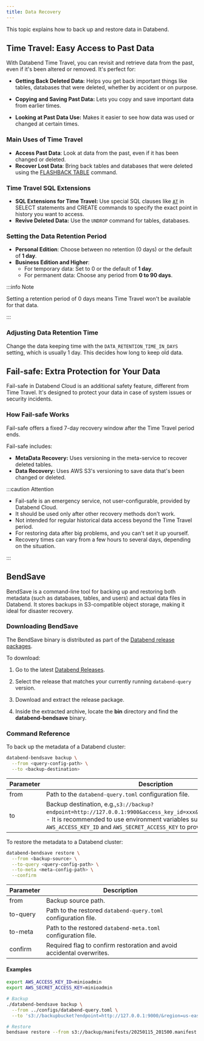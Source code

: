 ```yaml
---
title: Data Recovery
---
```


This topic explains how to back up and restore data in Databend.

## Time Travel: Easy Access to Past Data

With Databend Time Travel, you can revisit and retrieve data from the past, even if it's been altered or removed. It's perfect for:

- **Getting Back Deleted Data:** Helps you get back important things like tables, databases that were deleted, whether by accident or on purpose.

- **Copying and Saving Past Data:** Lets you copy and save important data from earlier times.

- **Looking at Past Data Use:** Makes it easier to see how data was used or changed at certain times.

### Main Uses of Time Travel

- **Access Past Data**: Look at data from the past, even if it has been changed or deleted.
- **Recover Lost Data**: Bring back tables and databases that were deleted using the [FLASHBACK TABLE](/sql/sql-commands/ddl/table/flashback-table) command.

### Time Travel SQL Extensions

- **SQL Extensions for Time Travel:** Use special SQL clauses like [`AT`](/sql/sql-commands/query-syntax/query-at) in SELECT statements and CREATE commands to specify the exact point in history you want to access.
- **Revive Deleted Data:** Use the `UNDROP` command for tables, databases.

### Setting the Data Retention Period

- **Personal Edition**: Choose between no retention (0 days) or the default of **1 day**.
- **Business Edition and Higher**:
  - For temporary data: Set to 0 or the default of **1 day**.
  - For permanent data: Choose any period from **0 to 90 days**.

:::info Note

Setting a retention period of 0 days means Time Travel won't be available for that data.

:::

### Adjusting Data Retention Time

Change the data keeping time with the `DATA_RETENTION_TIME_IN_DAYS` setting, which is usually 1 day. This decides how long to keep old data.

## Fail-safe: Extra Protection for Your Data

Fail-safe in Databend Cloud is an additional safety feature, different from Time Travel. It's designed to protect your data in case of system issues or security incidents.

### How Fail-safe Works

Fail-safe offers a fixed 7-day recovery window after the Time Travel period ends.

Fail-safe includes:

- **MetaData Recovery:** Uses versioning in the meta-service to recover deleted tables.
- **Data Recovery:** Uses AWS S3's versioning to save data that's been changed or deleted.

:::caution Attention

- Fail-safe is an emergency service, not user-configurable, provided by Databend Cloud.
- It should be used only after other recovery methods don't work.
- Not intended for regular historical data access beyond the Time Travel period.
- For restoring data after big problems, and you can't set it up yourself.
- Recovery times can vary from a few hours to several days, depending on the situation.

:::


## BendSave

BendSave is a command-line tool for backing up and restoring both metadata (such as databases, tables, and users) and actual data files in Databend. It stores backups in S3-compatible object storage, making it ideal for disaster recovery.

### Downloading BendSave

The BendSave binary is distributed as part of the [Databend release packages](https://github.com/databendlabs/databend/releases).

To download:

1. Go to the latest [Databend Releases](https://github.com/databendlabs/databend/releases).

2. Select the release that matches your currently running `databend-query` version.

3. Download and extract the release package.

4. Inside the extracted archive, locate the **bin** directory and find the **databend-bendsave** binary.

### Command Reference

To back up the metadata of a Databend cluster:

```bash
databend-bendsave backup \
  --from <query-config-path> \
  --to <backup-destination>
```

| Parameter | Description                                                             |
|-----------|-------------------------------------------------------------------------|
| from      | Path to the  `databend-query.toml` configuration file.                  |
| to        | Backup destination, e.g.,`s3://backup?endpoint=http://127.0.0.1:9900&access_key_id=xxx&secret_access_key=xxx`.<br/>- It is recommended to use environment variables such as `AWS_ACCESS_KEY_ID` and `AWS_SECRET_ACCESS_KEY` to provide credentials.|

To restore the metadata to a Databend cluster:

```bash
databend-bendsave restore \
  --from <backup-source> \
  --to-query <query-config-path> \
  --to-meta <meta-config-path> \
  --confirm
```

| Parameter | Description                                                           |
|-----------|-----------------------------------------------------------------------|
| from      | Backup source path.                                                   |
| to-query  | Path to the restored `databend-query.toml` configuration file.        |
| to-meta   | Path to the restored `databend-meta.toml` configuration file.         |
| confirm   | Required flag to confirm restoration and avoid accidental overwrites. |

#### Examples

```bash
export AWS_ACCESS_KEY_ID=minioadmin
export AWS_SECRET_ACCESS_KEY=minioadmin

# Backup
./databend-bendsave backup \
  --from ../configs/databend-query.toml \
  --to 's3://backupbucket?endpoint=http://127.0.0.1:9000/&region=us-east-1'

# Restore
bendsave restore --from s3://backup/manifests/20250115_201500.manifest --to /path/to/query-node-1.toml
```